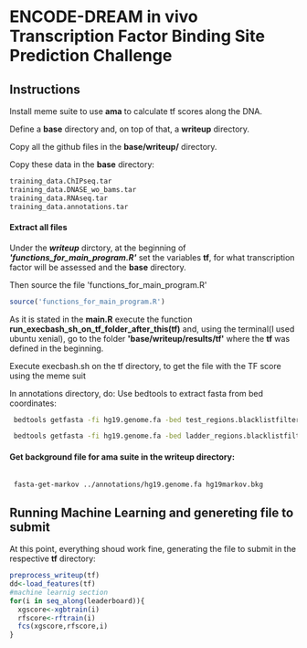 ENCODE-DREAM in vivo Transcription Factor Binding Site Prediction Challenge
================

Instructions
------------

Install meme suite to use **ama** to calculate tf scores along the DNA.

Define a **base** directory and, on top of that, a **writeup** directory.

Copy all the github files in the **base/writeup/** directory.

Copy these data in the **base** directory:

``` bash
training_data.ChIPseq.tar
training_data.DNASE_wo_bams.tar
training_data.RNAseq.tar
training_data.annotations.tar
```

#### Extract all files

Under the ***writeup*** dirctory, at the beginning of ***'functions\_for\_main\_program.R'*** set the variables **tf**, for what transcription factor will be assessed and the **base** directory.

Then source the file 'functions\_for\_main\_program.R'

``` r
source('functions_for_main_program.R')
```

As it is stated in the **main.R** execute the function **run\_execbash\_sh\_on\_tf\_folder\_after\_this(tf)** and, using the terminal(I used ubuntu xenial), go to the folder **'base/writeup/results/tf'** where the **tf** was defined in the beginning.

Execute execbash.sh on the tf directory, to get the file with the TF score using the meme suit

In annotations directory, do: Use bedtools to extract fasta from bed coordinates:

``` bash
 bedtools getfasta -fi hg19.genome.fa -bed test_regions.blacklistfiltered.bed -fo test_regions.blacklistfiltered.fa
```

``` bash
 bedtools getfasta -fi hg19.genome.fa -bed ladder_regions.blacklistfiltered.bed -fo ladder_regions.blacklistfiltered.fa
```

#### Get background file for ama suite in the writeup directory:

``` bash

 fasta-get-markov ../annotations/hg19.genome.fa hg19markov.bkg
```

Running Machine Learning and genereting file to submit
------------------------------------------------------

At this point, everything shoud work fine, generating the file to submit in the respective **tf** directory:

``` r
preprocess_writeup(tf)
dd<-load_features(tf)
#machine learnig section
for(i in seq_along(leaderboard)){
  xgscore<-xgbtrain(i)
  rfscore<-rftrain(i)
  fcs(xgscore,rfscore,i)
}
```
